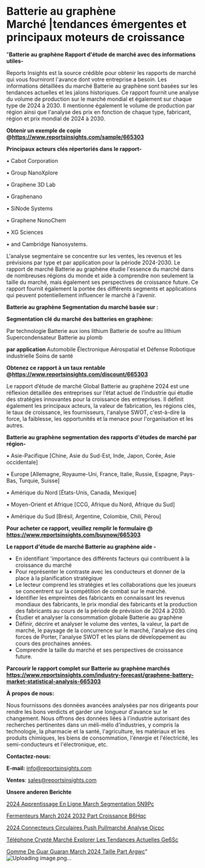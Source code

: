 # Batterie au graphène Marché |tendances émergentes et principaux moteurs de croissance

"<strong>Batterie au graphène Rapport d'étude de marché avec des informations utiles-</strong>

Reports Insights est la source crédible pour obtenir les rapports de marché qui vous fourniront l'avance dont votre entreprise a besoin. Les informations détaillées du marché Batterie au graphène sont basées sur les tendances actuelles et les jalons historiques. Ce rapport fournit une analyse du volume de production sur le marché mondial et également sur chaque type de 2024 à 2030. Il mentionne également le volume de production par région ainsi que l'analyse des prix en fonction de chaque type, fabricant, région et prix mondial de 2024 à 2030.

<strong><b>Obtenir un exemple de copie @</b></strong><a href=https://www.reportsinsights.com/sample/665303><strong><b>https://www.reportsinsights.com/sample/665303</b></strong></a>

<b>Principaux acteurs clés répertoriés dans le rapport-</b>

<b> </b>• Cabot Corporation

• Group NanoXplore

• Graphene 3D Lab

• Graphenano

• SiNode Systems

• Graphene NonoChem

• XG Sciences

• and Cambridge Nanosystems.

L'analyse segmentaire se concentre sur les ventes, les revenus et les prévisions par type et par application pour la période 2024-2030. Le rapport de marché Batterie au graphène étudie l'essence du marché dans de nombreuses régions du monde et aide à comprendre non seulement la taille du marché, mais également ses perspectives de croissance future. Ce rapport fournit également la portée des différents segments et applications qui peuvent potentiellement influencer le marché à l'avenir.

<strong>Batterie au graphène Segmentation du marché basée sur :</strong>

<strong> Segmentation clé du marché des batteries en graphène: </strong>

Par technologie
Batterie aux ions lithium
Batterie de soufre au lithium
Supercondensateur
Batterie au plomb

<strong> par application </strong>
Automobile
Électronique
Aérospatial et Défense
Robotique industrielle
Soins de santé

<strong><b>Obtenez ce rapport à un taux rentable @</b></strong><a href=https://www.reportsinsights.com/discount/665303><strong><b>https://www.reportsinsights.com/discount/665303</b></strong></a>

Le rapport d’étude de marché Global Batterie au graphène 2024 est une réflexion détaillée des entreprises sur l’état actuel de l’industrie qui étudie des stratégies innovantes pour la croissance des entreprises. Il définit également les principaux acteurs, la valeur de fabrication, les régions clés, le taux de croissance, les fournisseurs, l'analyse SWOT, c'est-à-dire la force, la faiblesse, les opportunités et la menace pour l'organisation et les autres.

<strong>Batterie au graphène segmentation des rapports d'études de marché par région-</strong>

• Asie-Pacifique [Chine, Asie du Sud-Est, Inde, Japon, Corée, Asie occidentale]

• Europe [Allemagne, Royaume-Uni, France, Italie, Russie, Espagne, Pays-Bas, Turquie, Suisse]

• Amérique du Nord [États-Unis, Canada, Mexique]

• Moyen-Orient et Afrique [CCG, Afrique du Nord, Afrique du Sud]

• Amérique du Sud [Brésil, Argentine, Colombie, Chili, Pérou]

<strong>Pour acheter ce rapport, veuillez remplir le formulaire @   <a href=https://www.reportsinsights.com/buynow/665303>https://www.reportsinsights.com/buynow/665303</a></strong>

<strong>Le rapport d'étude de marché Batterie au graphène aide -</strong>
<ul>
  <li>En identifiant 'importance des différents facteurs qui contribuent à la croissance du marché</li>
  <li>Pour représenter le contraste avec les conducteurs et donner de la place à la planification stratégique</li>
  <li>Le lecteur comprend les stratégies et les collaborations que les joueurs se concentrent sur la compétition de combat sur le marché.</li>
  <li>Identifier les empreintes des fabricants en connaissant les revenus mondiaux des fabricants, le prix mondial des fabricants et la production des fabricants au cours de la période de prévision de 2024 à 2030.</li>
  <li>Étudier et analyser la consommation globale Batterie au graphène</li>
  <li>Définir, décrire et analyser le volume des ventes, la valeur, la part de marché, le paysage de la concurrence sur le marché, l'analyse des cinq forces de Porter, l'analyse SWOT et les plans de développement au cours des prochaines années.</li>
  <li>Comprendre la taille du marché et ses perspectives de croissance future.</li>
</ul>

<strong>Parcourir le rapport complet sur Batterie au graphène marchés <a href=https://www.reportsinsights.com/industry-forecast/graphene-battery-market-statistical-analysis-665303>https://www.reportsinsights.com/industry-forecast/graphene-battery-market-statistical-analysis-665303</a></strong>

<strong>À propos de nous:</strong>

Nous fournissons des données avancées analysées par nos dirigeants pour rendre les bons verdicts et garder une longueur d'avance sur le changement. Nous offrons des données liées à l'industrie autorisant des recherches pertinentes dans un méli-mélo d'industries, y compris la technologie, la pharmacie et la santé, l'agriculture, les matériaux et les produits chimiques, les biens de consommation, l'énergie et l'électricité, les semi-conducteurs et l'électronique, etc.

<strong>Contactez-nous:</strong>

<strong>E-mail:</strong> <a href=mailto:info@reportsinsights.com>info@reportsinsights.com</a>

<strong>Ventes</strong>: <a href=mailto:sales@reportsinsights.com>sales@reportsinsights.com</a>

<strong>Unsere anderen Berichte</strong>

<a href=https://www.linkedin.com/pulse/2024-apprentissage-en-ligne-march%C3%A9-segmentation-5n9pc/>2024 Apprentissage En Ligne March Segmentation 5N9Pc</a>

<a href=https://www.linkedin.com/pulse/fermenteurs-march%C3%A9-2024-2032-part-croissance-b6hqc/>Fermenteurs March 2024 2032 Part Croissance B6Hqc</a>

<a href=https://www.linkedin.com/pulse/2024-connecteurs-circulaires-push-pullmarché-analyse-oicpc/>2024 Connecteurs Circulaires Push Pullmarché Analyse Oicpc</a>

<a href=https://www.linkedin.com/pulse/téléphone-crypté-marché-explorer-les-tendances-actuelles-ge6sc/>Téléphone Crypté Marché Explorer Les Tendances Actuelles Ge6Sc</a>

<a href=https://www.linkedin.com/pulse/gomme-de-guar-guaran-march%C3%A9-2024-taille-part-argwc/>Gomme De Guar Guaran March 2024 Taille Part Argwc</a>"
![Uploading image.png…]()
